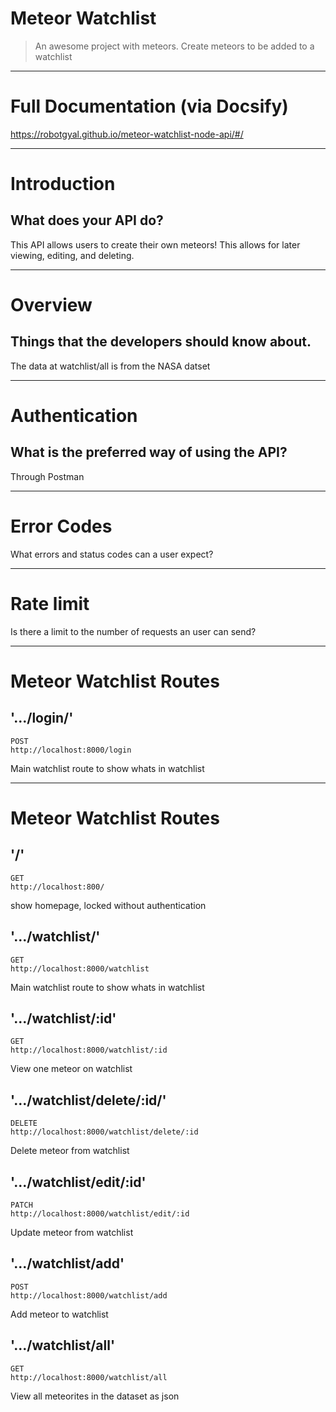# Meteor Watchlist

> An awesome project with meteors.
> Create meteors to be added to a watchlist

---

# Full Documentation (via Docsify)
https://robotgyal.github.io/meteor-watchlist-node-api/#/

----

# Introduction
## What does your API do?
This API allows users to create their own meteors! This allows for later viewing, editing, and deleting.

---

# Overview
## Things that the developers should know about.
The data at watchlist/all is from the NASA datset

---

# Authentication
## What is the preferred way of using the API?
Through Postman

---

# Error Codes
What errors and status codes can a user expect?

---

# Rate limit
Is there a limit to the number of requests an user can send?

---

# Meteor Watchlist Routes

## '.../login/'
```
POST
http://localhost:8000/login

```

Main watchlist route to show whats in watchlist

---

# Meteor Watchlist Routes

## '/'
```
GET
http://localhost:800/

```
show homepage, locked without authentication

## '.../watchlist/'
```
GET
http://localhost:8000/watchlist

```

Main watchlist route to show whats in watchlist

## '.../watchlist/:id'
```
GET
http://localhost:8000/watchlist/:id
```

View one meteor on watchlist

## '.../watchlist/delete/:id/'
```
DELETE
http://localhost:8000/watchlist/delete/:id
```

Delete meteor from watchlist

## '.../watchlist/edit/:id'
```
PATCH
http://localhost:8000/watchlist/edit/:id
```

Update meteor from watchlist

## '.../watchlist/add'
```
POST
http://localhost:8000/watchlist/add
```

Add meteor to watchlist

## '.../watchlist/all'
```
GET
http://localhost:8000/watchlist/all
```

View all meteorites in the dataset as json

